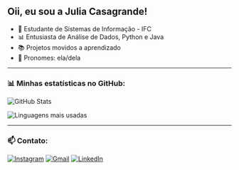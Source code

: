 ## Oii, eu sou a Julia Casagrande!

- 🚀 Estudante de Sistemas de Informação - IFC  
- 📊 Entusiasta de Análise de Dados, Python e Java  
- 📚 Projetos movidos a aprendizado 
- 💬 Pronomes: ela/dela

---

### 📊 Minhas estatísticas no GitHub:

![GitHub Stats](https://github-readme-stats.vercel.app/api?username=casaju&show_icons=true&theme=tokyonight)

![Linguagens mais usadas](https://github-readme-stats.vercel.app/api/top-langs/?username=casaju&layout=compact&theme=tokyonight)

---

### 📫 Contato:

[![Instagram](https://img.shields.io/badge/Instagram-E4405F?style=for-the-badge&logo=instagram&logoColor=white)](https://www.instagram.com/julicasaa/)
[![Gmail](https://img.shields.io/badge/Gmail-D14836?style=for-the-badge&logo=gmail&logoColor=white)](juliacambrosini@gmail.com)
[![LinkedIn](https://img.shields.io/badge/LinkedIn-0077B5?style=for-the-badge&logo=linkedin&logoColor=white)](https://www.linkedin.com/in/juliacasagrandeambrosini/)

<!--
**casaju/casaju** is a ✨ _special_ ✨ repository because its `README.md` (this file) appears on your GitHub profile.

Here are some ideas to get you started:

- 🔭 I’m currently working on ...
- 🌱 I’m currently learning ...
- 👯 I’m looking to collaborate on ...
- 🤔 I’m looking for help with ...
- 💬 Ask me about ...
- 📫 How to reach me: ...
- 😄 Pronouns: ...
- ⚡ Fun fact: ...
-->
